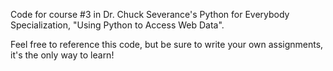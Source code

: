 Code for course #3 in Dr. Chuck Severance's Python for Everybody Specialization, "Using Python to Access Web Data".

Feel free to reference this code, but be sure to write your own assignments, it's the only way to learn!
